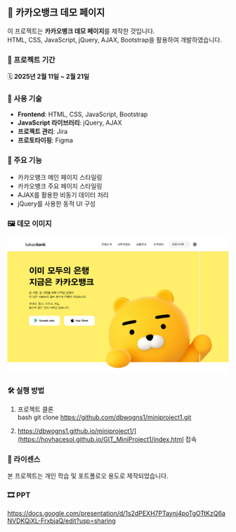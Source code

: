 ## 🏦 카카오뱅크 데모 페이지

이 프로젝트는 **카카오뱅크 데모 페이지**를 제작한 것입니다.  
HTML, CSS, JavaScript, jQuery, AJAX, Bootstrap을 활용하여 개발하였습니다.

### 📅 프로젝트 기간  
🗓 **2025년 2월 11일 ~ 2월 21일**

### 🚀 사용 기술  
- **Frontend**: HTML, CSS, JavaScript, Bootstrap  
- **JavaScript 라이브러리**: jQuery, AJAX  
- **프로젝트 관리**: Jira  
- **프로토타이핑**: Figma  

### 📌 주요 기능  
- 카카오뱅크 메인 페이지 스타일링  
- 카카오뱅크 주요 페이지 스타일링
- AJAX를 활용한 비동기 데이터 처리  
- jQuery를 사용한 동적 UI 구성

### 🖼️ 데모 이미지  
![카카오뱅크 데모 이미지](img/thumbnail.png)


### 🛠️ 실행 방법  
1. 프로젝트 클론  
   bash
   git clone https://github.com/dbwogns1/miniproject1.git

2. https://dbwogns1.github.io/miniproject1/](https://hoyhacesol.github.io/GIT_MiniProject1/index.html 접속

### 🐝 라이센스  
본 프로젝트는 개인 학습 및 포트폴로오 용도로 제작되었습니다.

### 🎞 PPT
https://docs.google.com/presentation/d/1s2dPEXH7PTaynj4poTgOTtKzQ6aNVDKQiXL-FrxbjaQ/edit?usp=sharing
